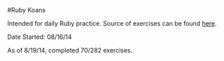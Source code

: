 #Ruby Koans

Intended for daily Ruby practice. Source of exercises can be found [here](http://rubykoans.com/).

Date Started: 08/16/14

As of 8/19/14, completed 70/282 exercises.
